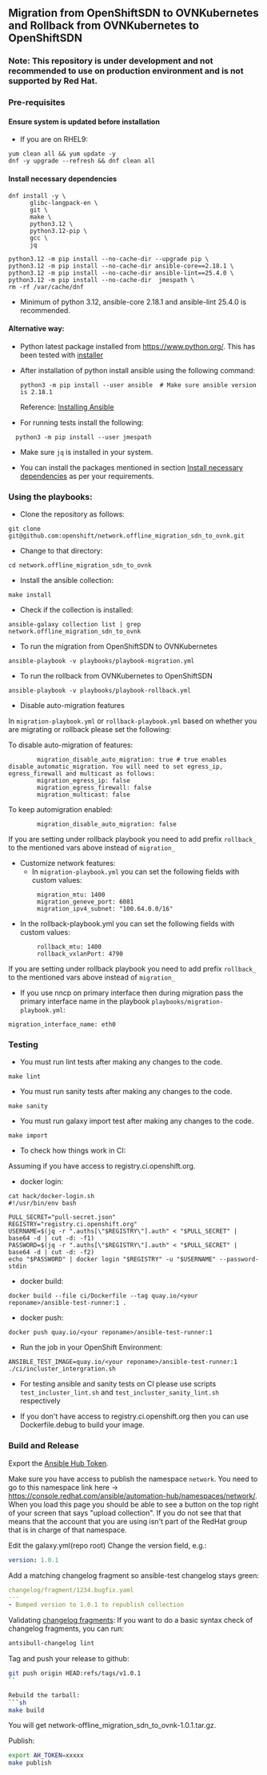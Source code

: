 ## Migration from OpenShiftSDN to OVNKubernetes and Rollback from OVNKubernetes to OpenShiftSDN

### Note: This repository is under development and not recommended to use on production environment and is not supported by Red Hat.

### Pre-requisites

#### Ensure system is updated before installation
- If you are on RHEL9:
```shell
yum clean all && yum update -y
dnf -y upgrade --refresh && dnf clean all
```

#### Install necessary dependencies
```shell
dnf install -y \
      glibc-langpack-en \
      git \
      make \
      python3.12 \
      python3.12-pip \
      gcc \
      jq  

python3.12 -m pip install --no-cache-dir --upgrade pip \
python3.12 -m pip install --no-cache-dir ansible-core==2.18.1 \
python3.12 -m pip install --no-cache-dir ansible-lint==25.4.0 \
python3.12 -m pip install --no-cache-dir  jmespath \
rm -rf /var/cache/dnf
```

- Minimum of python 3.12, ansible-core 2.18.1 and ansible-lint 25.4.0 is recommended.

#### Alternative way:

- Python latest package installed from https://www.python.org/.
  This has been tested with [installer](https://www.python.org/downloads/release/python-3131/)

- After installation of python install ansible using the following command:
  ```shell
  python3 -m pip install --user ansible  # Make sure ansible version is 2.18.1
  ```
  Reference: [Installing Ansible](https://docs.ansible.com/ansible/latest/installation_guide/intro_installation.html#pip-install)

- For running tests install the following:
```shell
  python3 -m pip install --user jmespath
```

- Make sure `jq` is installed in your system.

- You can install the packages mentioned in section [Install necessary dependencies](#install-necessary-dependencies)
  as per your requirements.

### Using the playbooks:

- Clone the repository as follows:
```shell
git clone git@github.com:openshift/network.offline_migration_sdn_to_ovnk.git
```

- Change to that directory:
``` shell
cd network.offline_migration_sdn_to_ovnk
```

- Install the ansible collection:
```shell
make install
```

-  Check if the collection is installed:
```shell
ansible-galaxy collection list | grep network.offline_migration_sdn_to_ovnk 
```

- To run the migration from OpenShiftSDN to OVNKubernetes
```shell
ansible-playbook -v playbooks/playbook-migration.yml
```

- To run the rollback from OVNKubernetes to OpenShiftSDN
```shell
ansible-playbook -v playbooks/playbook-rollback.yml
```

- Disable auto-migration features

In `migration-playbook.yml` or `rollback-playbook.yml` based on whether you are migrating or rollback
please set the following:

To disable auto-migration of features:
```shell
        migration_disable_auto_migration: true # true enables disable_automatic_migration. You will need to set egress_ip, egress_firewall and multicast as follows:
        migration_egress_ip: false
        migration_egress_firewall: false
        migration_multicast: false
```

To keep automigration enabled:
```shell
        migration_disable_auto_migration: false
```

If you are setting under rollback playbook you need to add prefix `rollback_` to the mentioned vars above instead
of `migration_`

- Customize network features:
  - In `migration-playbook.yml` you can set the following fields with custom values:
```shell
        migration_mtu: 1400
        migration_geneve_port: 6081
        migration_ipv4_subnet: "100.64.0.0/16"
```
  - In the rollback-playbook.yml you can set the following fields with custom values:
```shell
        rollback_mtu: 1400
        rollback_vxlanPort: 4790
```

If you are setting under rollback playbook you need to add prefix `rollback_` to the mentioned vars above instead
of `migration_`


- If you use nncp on primary interface then during migration pass the primary interface name in the playbook `playbooks/migration-playbook.yml`:
```shell
migration_interface_name: eth0
```

### Testing

- You must run lint tests after making any changes to the code.
```shell
make lint
```

- You must run sanity tests after making any changes to the code.
```shell
make sanity
```

- You must run galaxy import test after making any changes to the code.
```shell
make import
```

- To check how things work in CI:

Assuming if you have access to registry.ci.openshift.org.
- docker login:
```shell
cat hack/docker-login.sh 
#!/usr/bin/env bash

PULL_SECRET="pull-secret.json"
REGISTRY="registry.ci.openshift.org"
USERNAME=$(jq -r ".auths[\"$REGISTRY\"].auth" < "$PULL_SECRET" | base64 -d | cut -d: -f1)
PASSWORD=$(jq -r ".auths[\"$REGISTRY\"].auth" < "$PULL_SECRET" | base64 -d | cut -d: -f2)
echo "$PASSWORD" | docker login "$REGISTRY" -u "$USERNAME" --password-stdin
```

- docker build:
```shell
docker build --file ci/Dockerfile --tag quay.io/<your reponame>/ansible-test-runner:1 .
```

- docker push:
```
docker push quay.io/<your reponame>/ansible-test-runner:1
```

- Run the job in your OpenShift Environment:
```shell
ANSIBLE_TEST_IMAGE=quay.io/<your reponame>/ansible-test-runner:1 ./ci/incluster_intergration.sh
```

- For testing ansible and sanity tests on CI please use scripts `test_incluster_lint.sh` and
  `test_incluster_sanity_lint.sh` respectively

- If you don't have access to registry.ci.openshift.org then you can use Dockerfile.debug to build your image.

### Build and Release

Export the [Ansible Hub Token](https://docs.redhat.com/en/documentation/red_hat_ansible_automation_platform/2.1/html/getting_started_with_automation_hub/proc-create-api-token). 

Make sure you have access to publish the namespace `network`.
You need to go to this namespace link here -> https://console.redhat.com/ansible/automation-hub/namespaces/network/. 
When you load this page you should be able to see a button on the top right of your screen that says 
"upload collection". If you do not see that that means that the account that you are using isn't part
of the RedHat group that is in charge of that namespace.

Edit the galaxy.yml(repo root)
Change the version field, e.g.:
```yaml
version: 1.0.1
```

Add a matching changelog fragment so ansible-test changelog stays
green:
```yaml
changelog/fragment/1234.bugfix.yaml
---
- Bumped version to 1.0.1 to republish collection
```

Validating [changelog fragments](https://ansible.readthedocs.io/projects/antsibull-changelog/changelogs/#validating-changelog-fragments
):
If you want to do a basic syntax check of changelog fragments, you can run:
```sh
antsibull-changelog lint
```

Tag and push your release to github:
```sh
git push origin HEAD:refs/tags/v1.0.1
``

Rebuild the tarball:
```sh
make build
```
You will get network-offline_migration_sdn_to_ovnk-1.0.1.tar.gz.

Publish:
```sh
export AH_TOKEN=xxxxx 
make publish
```
